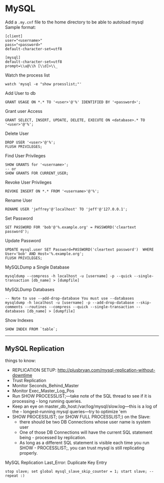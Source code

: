 # MySQL

Add a `.my.cnf` file to the home directory to be able to autoload mysql 
Sample format: 

    [client]
    user="<username>"
    pass="<password>"
    default-character-set=utf8

    [mysql]
    default-character-set=utf8
    prompt=\\u@\\h [\\d]>\\_

Watch the process list

    watch 'mysql -e "show proesslist;"'

Add User to db

    GRANT USAGE ON *.* TO '<user>'@'%' IDENTIFIED BY '<password>'; 

Grant user Access

    GRANT SELECT, INSERT, UPDATE, DELETE, EXECUTE ON <database>.* TO '<user>'@'%';

Delete User

    DROP USER '<user>'@'%'; 
    FLUSH PRIVILEGES; 

Find User Privileges

    SHOW GRANTS for '<username>'; 
    -- or
    SHOW GRANTS FOR CURRENT_USER;

Revoke User Privileges 

    REVOKE INSERT ON *.* FROM '<username>'@'%'; 

Rename User
    
    RENAME USER 'jeffrey'@'localhost' TO 'jeff'@'127.0.0.1';

Set Password

    SET PASSWORD FOR 'bob'@'%.example.org' = PASSWORD('cleartext password');


Update Password

    UPDATE mysql.user SET Password=PASSWORD('cleartext password')  WHERE User='bob' AND Host='%.example.org';
    FLUSH PRIVILEGES;

MySQLDump a Single Database

    mysqldump --compress -h localhost -u [username] -p --quick --single-transaction [db_name] > [dumpfile]

MySQLDump Databases

    -- Note to use --add-drop-database You must use --databases
    mysqldump -h localhost -u [username] -p --add-drop-database --skip-comments --routines --compress --quick --single-transaction --databases [db_name] > [dumpfile]

Show Indexes

    SHOW INDEX FROM `table`; 

___

## MySQL Replication

things to know:

- REPLICATION SETUP: http://plusbryan.com/mysql-replication-without-downtime
- Trust Replication
- Monitor Seconds_Behind_Master
- Monitor Exec_Master_Log_Pos
- Run SHOW PROCESSLIST;—take note of the SQL thread to see if it is processing - long running queries.
- Keep an eye on master_db_host:/var/log/mysql/slow.log—this is a log of the - longest-running mysql queries—try to optimize 'em
- SHOW PROCESSLIST; (or SHOW FULL PROCESSLIST;) on the Slave:
    - there should be two DB Connections whose user name is system user
    - One of those DB Connections will have the current SQL statement being - processed by replication.
    - As long as a different SQL statement is visible each time you run SHOW - PROCESSLIST;, you can trust mysql is still replicating properly.

MySQL Replication Last_Error: Duplicate Key Entry

    stop slave; set global mysql_slave_skip_counter = 1; start slave; -- repeat :)
